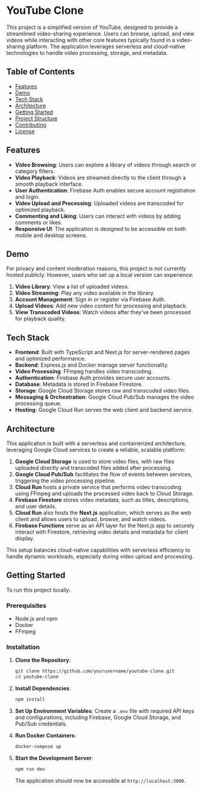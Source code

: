 # YouTube Clone

This project is a simplified version of YouTube, designed to provide a streamlined video-sharing experience. Users can browse, upload, and view videos while interacting with other core features typically found in a video-sharing platform. The application leverages serverless and cloud-native technologies to handle video processing, storage, and metadata.

## Table of Contents

- [Features](#features)
- [Demo](#demo)
- [Tech Stack](#tech-stack)
- [Architecture](#architecture)
- [Getting Started](#getting-started)
- [Project Structure](#project-structure)
- [Contributing](#contributing)
- [License](#license)

## Features

- **Video Browsing**: Users can explore a library of videos through search or category filters.
- **Video Playback**: Videos are streamed directly to the client through a smooth playback interface.
- **User Authentication**: Firebase Auth enables secure account registration and login.
- **Video Upload and Processing**: Uploaded videos are transcoded for optimized playback.
- **Commenting and Liking**: Users can interact with videos by adding comments or likes.
- **Responsive UI**: The application is designed to be accessible on both mobile and desktop screens.

## Demo

For privacy and content moderation reasons, this project is not currently hosted publicly. However, users who set up a local version can experience:

1. **Video Library**: View a list of uploaded videos.
2. **Video Streaming**: Play any video available in the library.
3. **Account Management**: Sign in or register via Firebase Auth.
4. **Upload Videos**: Add new video content for processing and playback.
5. **View Transcoded Videos**: Watch videos after they’ve been processed for playback quality.

## Tech Stack

- **Frontend**: Built with TypeScript and Next.js for server-rendered pages and optimized performance.
- **Backend**: Express.js and Docker manage server functionality.
- **Video Processing**: FFmpeg handles video transcoding.
- **Authentication**: Firebase Auth provides secure user accounts.
- **Database**: Metadata is stored in Firebase Firestore.
- **Storage**: Google Cloud Storage stores raw and transcoded video files.
- **Messaging & Orchestration**: Google Cloud Pub/Sub manages the video processing queue.
- **Hosting**: Google Cloud Run serves the web client and backend service.

## Architecture

This application is built with a serverless and containerized architecture, leveraging Google Cloud services to create a reliable, scalable platform:

1. **Google Cloud Storage** is used to store video files, with raw files uploaded directly and transcoded files added after processing.
2. **Google Cloud Pub/Sub** facilitates the flow of events between services, triggering the video processing pipeline.
3. **Cloud Run** hosts a private service that performs video transcoding using FFmpeg and uploads the processed video back to Cloud Storage.
4. **Firebase Firestore** stores video metadata, such as titles, descriptions, and user details.
5. **Cloud Run** also hosts the **Next.js** application, which serves as the web client and allows users to upload, browse, and watch videos.
6. **Firebase Functions** serve as an API layer for the Next.js app to securely interact with Firestore, retrieving video details and metadata for client display.

This setup balances cloud-native capabilities with serverless efficiency to handle dynamic workloads, especially during video upload and processing.

## Getting Started

To run this project locally:

### Prerequisites

- Node.js and npm
- Docker
- FFmpeg

### Installation

1. **Clone the Repository**:
   ```bash
   git clone https://github.com/yourusername/youtube-clone.git
   cd youtube-clone
   ```

2. **Install Dependencies**:
   ```bash
   npm install
   ```

3. **Set Up Environment Variables**:
   Create a `.env` file with required API keys and configurations, including Firebase, Google Cloud Storage, and Pub/Sub credentials.

4. **Run Docker Containers**:
   ```bash
   docker-compose up
   ```

5. **Start the Development Server**:
   ```bash
   npm run dev
   ```

   The application should now be accessible at `http://localhost:3000`.
